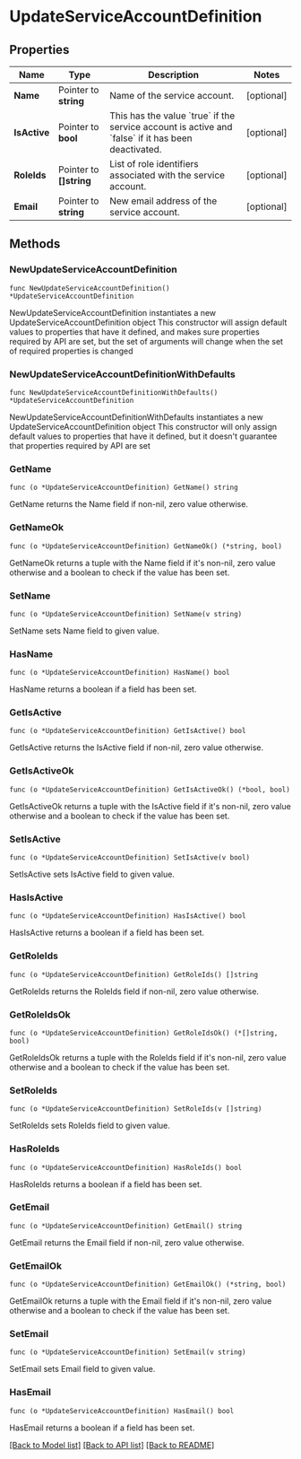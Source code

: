# UpdateServiceAccountDefinition

## Properties

Name | Type | Description | Notes
------------ | ------------- | ------------- | -------------
**Name** | Pointer to **string** | Name of the service account. | [optional] 
**IsActive** | Pointer to **bool** | This has the value &#x60;true&#x60; if the service account is active and &#x60;false&#x60; if it has been deactivated. | [optional] 
**RoleIds** | Pointer to **[]string** | List of role identifiers associated with the service account. | [optional] 
**Email** | Pointer to **string** | New email address of the service account. | [optional] 

## Methods

### NewUpdateServiceAccountDefinition

`func NewUpdateServiceAccountDefinition() *UpdateServiceAccountDefinition`

NewUpdateServiceAccountDefinition instantiates a new UpdateServiceAccountDefinition object
This constructor will assign default values to properties that have it defined,
and makes sure properties required by API are set, but the set of arguments
will change when the set of required properties is changed

### NewUpdateServiceAccountDefinitionWithDefaults

`func NewUpdateServiceAccountDefinitionWithDefaults() *UpdateServiceAccountDefinition`

NewUpdateServiceAccountDefinitionWithDefaults instantiates a new UpdateServiceAccountDefinition object
This constructor will only assign default values to properties that have it defined,
but it doesn't guarantee that properties required by API are set

### GetName

`func (o *UpdateServiceAccountDefinition) GetName() string`

GetName returns the Name field if non-nil, zero value otherwise.

### GetNameOk

`func (o *UpdateServiceAccountDefinition) GetNameOk() (*string, bool)`

GetNameOk returns a tuple with the Name field if it's non-nil, zero value otherwise
and a boolean to check if the value has been set.

### SetName

`func (o *UpdateServiceAccountDefinition) SetName(v string)`

SetName sets Name field to given value.

### HasName

`func (o *UpdateServiceAccountDefinition) HasName() bool`

HasName returns a boolean if a field has been set.

### GetIsActive

`func (o *UpdateServiceAccountDefinition) GetIsActive() bool`

GetIsActive returns the IsActive field if non-nil, zero value otherwise.

### GetIsActiveOk

`func (o *UpdateServiceAccountDefinition) GetIsActiveOk() (*bool, bool)`

GetIsActiveOk returns a tuple with the IsActive field if it's non-nil, zero value otherwise
and a boolean to check if the value has been set.

### SetIsActive

`func (o *UpdateServiceAccountDefinition) SetIsActive(v bool)`

SetIsActive sets IsActive field to given value.

### HasIsActive

`func (o *UpdateServiceAccountDefinition) HasIsActive() bool`

HasIsActive returns a boolean if a field has been set.

### GetRoleIds

`func (o *UpdateServiceAccountDefinition) GetRoleIds() []string`

GetRoleIds returns the RoleIds field if non-nil, zero value otherwise.

### GetRoleIdsOk

`func (o *UpdateServiceAccountDefinition) GetRoleIdsOk() (*[]string, bool)`

GetRoleIdsOk returns a tuple with the RoleIds field if it's non-nil, zero value otherwise
and a boolean to check if the value has been set.

### SetRoleIds

`func (o *UpdateServiceAccountDefinition) SetRoleIds(v []string)`

SetRoleIds sets RoleIds field to given value.

### HasRoleIds

`func (o *UpdateServiceAccountDefinition) HasRoleIds() bool`

HasRoleIds returns a boolean if a field has been set.

### GetEmail

`func (o *UpdateServiceAccountDefinition) GetEmail() string`

GetEmail returns the Email field if non-nil, zero value otherwise.

### GetEmailOk

`func (o *UpdateServiceAccountDefinition) GetEmailOk() (*string, bool)`

GetEmailOk returns a tuple with the Email field if it's non-nil, zero value otherwise
and a boolean to check if the value has been set.

### SetEmail

`func (o *UpdateServiceAccountDefinition) SetEmail(v string)`

SetEmail sets Email field to given value.

### HasEmail

`func (o *UpdateServiceAccountDefinition) HasEmail() bool`

HasEmail returns a boolean if a field has been set.


[[Back to Model list]](../README.md#documentation-for-models) [[Back to API list]](../README.md#documentation-for-api-endpoints) [[Back to README]](../README.md)


